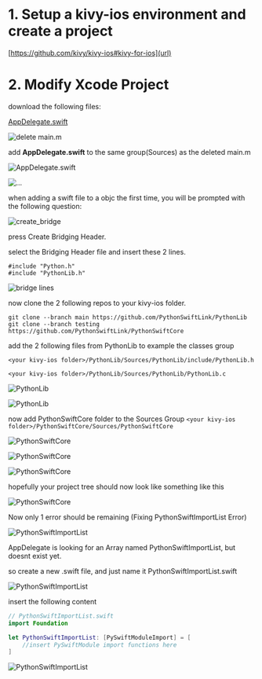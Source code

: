# 1. Setup a kivy-ios environment and create a project 

[https://github.com/kivy/kivy-ios#kivy-for-ios](url)


# 2. Modify Xcode Project

download the following files:

[AppDelegate.swift](https://raw.githubusercontent.com/PythonSwiftLink/PythonSwiftLinkSupportFiles/main/project_support_files/AppDelegate.swift)

![delete main.m](images/delete_main_m.png)

add **AppDelegate.swift** to the same group(Sources) as the deleted main.m

![AppDelegate.swift](images/AppDelegate.png)



![...](images/AppDelegate2.png)



when adding a swift file to a objc the first time, you will be prompted with the following question:

![create_bridge](images/create_bridge.png)

press Create Bridging Header.

select the Bridging Header file and insert these 2 lines.

```objc
#include "Python.h"
#include "PythonLib.h"
```
![bridge lines](images/bridge_text.png)

now clone the 2 following repos to your kivy-ios folder.

```
git clone --branch main https://github.com/PythonSwiftLink/PythonLib
git clone --branch testing https://github.com/PythonSwiftLink/PythonSwiftCore
```



add the 2 following files from PythonLib to example the classes group

`<your kivy-ios folder>/PythonLib/Sources/PythonLib/include/PythonLib.h`

`<your kivy-ios folder>/PythonLib/Sources/PythonLib/PythonLib.c`

![PythonLib](images/PythonLib_files.png)

![PythonLib](images/PythonLib_files2.png)

now add PythonSwiftCore folder to the Sources Group
`<your kivy-ios folder>/PythonSwiftCore/Sources/PythonSwiftCore`

![PythonSwiftCore](images/pythonswiftcore_0.png)

![PythonSwiftCore](images/pythonswiftcore_1.png)

![PythonSwiftCore](images/pythonswiftcore_2.png)

hopefully your project tree should now look like something like this

![PythonSwiftCore](images/pythonswiftcore_final.png)

Now only 1 error should be remaining (Fixing PythonSwiftImportList Error)

![PythonSwiftImportList](images/pyswiftimport_0.png)

AppDelegate is looking for an Array named PythonSwiftImportList, but doesnt exist yet.

so create a new .swift file, and just name it PythonSwiftImportList.swift

![PythonSwiftImportList](images/pyswiftimport_1.png)

insert the following content

```swift
// PythonSwiftImportList.swift
import Foundation

let PythonSwiftImportList: [PySwiftModuleImport] = [
	//insert PySwiftModule import functions here
]
```

![PythonSwiftImportList](images/pyswiftimport_2.png)
